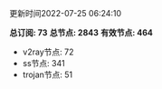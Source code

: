 更新时间2022-07-25 06:24:10

**总订阅: 73**
**总节点: 2843**
**有效节点: 464**
- v2ray节点: 72
- ss节点: 341
- trojan节点: 51
